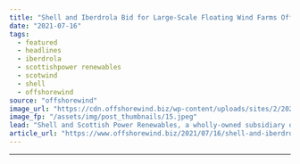 ```yaml
---
title: "Shell and Iberdrola Bid for Large-Scale Floating Wind Farms Offshore Scotland"
date: "2021-07-16"
tags: 
  - featured
  - headlines
  - iberdrola
  - scottishpower renewables
  - scotwind
  - shell
  - offshorewind
source: "offshorewind"
image_url: "https://cdn.offshorewind.biz/wp-content/uploads/sites/2/2020/07/23130258/Iberdrola-Close-to-Selecting-Main-Contractors-for-German-Offshore-Wind-Projects.jpeg"
image_fp: "/assets/img/post_thumbnails/15.jpeg"
lead: "Shell and Scottish Power Renewables, a wholly-owned subsidiary of Iberdrola, have joined forces to"
article_url: "https://www.offshorewind.biz/2021/07/16/shell-and-iberdrola-bid-for-large-scale-floating-wind-farms-offshore-scotland/"
---
```


---
